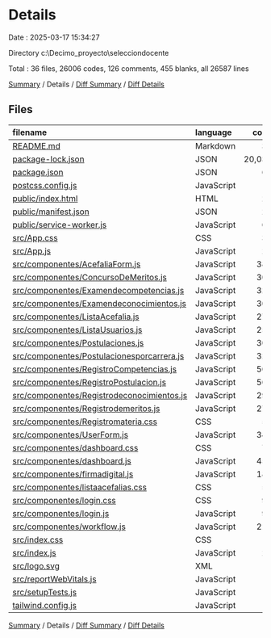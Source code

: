# Details

Date : 2025-03-17 15:34:27

Directory c:\\Decimo_proyecto\\selecciondocente

Total : 36 files,  26006 codes, 126 comments, 455 blanks, all 26587 lines

[Summary](results.md) / Details / [Diff Summary](diff.md) / [Diff Details](diff-details.md)

## Files
| filename | language | code | comment | blank | total |
| :--- | :--- | ---: | ---: | ---: | ---: |
| [README.md](/README.md) | Markdown | 38 | 0 | 33 | 71 |
| [package-lock.json](/package-lock.json) | JSON | 20,039 | 0 | 1 | 20,040 |
| [package.json](/package.json) | JSON | 65 | 0 | 1 | 66 |
| [postcss.config.js](/postcss.config.js) | JavaScript | 6 | 0 | 1 | 7 |
| [public/index.html](/public/index.html) | HTML | 20 | 0 | 4 | 24 |
| [public/manifest.json](/public/manifest.json) | JSON | 25 | 0 | 1 | 26 |
| [public/service-worker.js](/public/service-worker.js) | JavaScript | 65 | 6 | 6 | 77 |
| [src/App.css](/src/App.css) | CSS | 33 | 0 | 6 | 39 |
| [src/App.js](/src/App.js) | JavaScript | 25 | 0 | 3 | 28 |
| [src/componentes/AcefaliaForm.js](/src/componentes/AcefaliaForm.js) | JavaScript | 380 | 7 | 21 | 408 |
| [src/componentes/ConcursoDeMeritos.js](/src/componentes/ConcursoDeMeritos.js) | JavaScript | 302 | 11 | 21 | 334 |
| [src/componentes/Examendecompetencias.js](/src/componentes/Examendecompetencias.js) | JavaScript | 323 | 8 | 21 | 352 |
| [src/componentes/Examendeconocimientos.js](/src/componentes/Examendeconocimientos.js) | JavaScript | 309 | 8 | 21 | 338 |
| [src/componentes/ListaAcefalia.js](/src/componentes/ListaAcefalia.js) | JavaScript | 271 | 2 | 22 | 295 |
| [src/componentes/ListaUsuarios.js](/src/componentes/ListaUsuarios.js) | JavaScript | 258 | 0 | 17 | 275 |
| [src/componentes/Postulaciones.js](/src/componentes/Postulaciones.js) | JavaScript | 303 | 11 | 18 | 332 |
| [src/componentes/Postulacionesporcarrera.js](/src/componentes/Postulacionesporcarrera.js) | JavaScript | 322 | 7 | 19 | 348 |
| [src/componentes/RegistroCompetencias.js](/src/componentes/RegistroCompetencias.js) | JavaScript | 503 | 9 | 28 | 540 |
| [src/componentes/RegistroPostulacion.js](/src/componentes/RegistroPostulacion.js) | JavaScript | 508 | 7 | 29 | 544 |
| [src/componentes/Registrodeconocimientos.js](/src/componentes/Registrodeconocimientos.js) | JavaScript | 298 | 6 | 22 | 326 |
| [src/componentes/Registrodemeritos.js](/src/componentes/Registrodemeritos.js) | JavaScript | 275 | 10 | 20 | 305 |
| [src/componentes/Registromateria.css](/src/componentes/Registromateria.css) | CSS | 58 | 0 | 10 | 68 |
| [src/componentes/UserForm.js](/src/componentes/UserForm.js) | JavaScript | 341 | 6 | 19 | 366 |
| [src/componentes/dashboard.css](/src/componentes/dashboard.css) | CSS | 74 | 0 | 14 | 88 |
| [src/componentes/dashboard.js](/src/componentes/dashboard.js) | JavaScript | 459 | 6 | 22 | 487 |
| [src/componentes/firmadigital.js](/src/componentes/firmadigital.js) | JavaScript | 181 | 6 | 15 | 202 |
| [src/componentes/listaacefalias.css](/src/componentes/listaacefalias.css) | CSS | 52 | 0 | 9 | 61 |
| [src/componentes/login.css](/src/componentes/login.css) | CSS | 97 | 0 | 14 | 111 |
| [src/componentes/login.js](/src/componentes/login.js) | JavaScript | 98 | 3 | 7 | 108 |
| [src/componentes/workflow.js](/src/componentes/workflow.js) | JavaScript | 219 | 7 | 18 | 244 |
| [src/index.css](/src/index.css) | CSS | 15 | 0 | 4 | 19 |
| [src/index.js](/src/index.js) | JavaScript | 20 | 1 | 3 | 24 |
| [src/logo.svg](/src/logo.svg) | XML | 1 | 0 | 0 | 1 |
| [src/reportWebVitals.js](/src/reportWebVitals.js) | JavaScript | 12 | 0 | 2 | 14 |
| [src/setupTests.js](/src/setupTests.js) | JavaScript | 1 | 4 | 1 | 6 |
| [tailwind.config.js](/tailwind.config.js) | JavaScript | 10 | 1 | 2 | 13 |

[Summary](results.md) / Details / [Diff Summary](diff.md) / [Diff Details](diff-details.md)